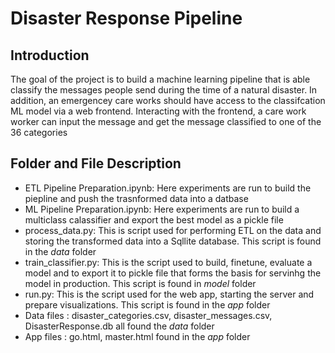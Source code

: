 # Disaster Response Pipeline 

## Introduction 
The goal of the project is to build a machine learning pipeline that is able classify the messages people send during the time of a natural disaster. In addition, an emergencey care works should have access to the classifcation ML model via a web frontend. Interacting with the frontend, a care work worker can input the message and get the message classified to one of the 36 categories 

## Folder and File Description 
* ETL Pipeline Preparation.ipynb: Here experiments are run to build the piepline and push the trasnformed data into a datbase 
* ML Pipeline Preparation.ipynb: Here experiments are run to build a multiclass calassifier and export the best model as a pickle file 
* process_data.py: This is script used for performing ETL on the data and storing the transformed data into a Sqllite database. This script is found in the *data* folder
* train_classifier.py: This is the script used to build, finetune, evaluate a model and to export it to pickle file that forms the basis for servinhg the model in production. This script is found in *model* folder  
* run.py: This is the script used for the web app, starting the server and prepare visualizations. This script is found in the *app* folder
* Data files : disaster_categories.csv, disaster_messages.csv, DisasterResponse.db all found the *data* folder
* App files : go.html, master.html found in the *app* folder


